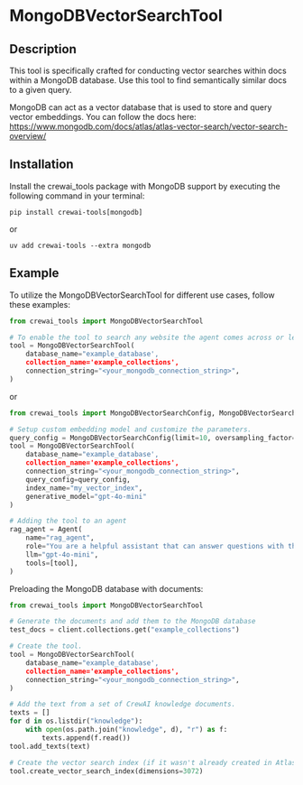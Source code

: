 # MongoDBVectorSearchTool

## Description
This tool is specifically crafted for conducting vector searches within docs within a MongoDB database. Use this tool to find semantically similar docs to a given query.

MongoDB can act as a vector database that is used to store and query vector embeddings. You can follow the docs here: 
https://www.mongodb.com/docs/atlas/atlas-vector-search/vector-search-overview/

## Installation
Install the crewai_tools package with MongoDB support by executing the following command in your terminal:

```shell
pip install crewai-tools[mongodb]
```

or

```
uv add crewai-tools --extra mongodb
```

## Example
To utilize the MongoDBVectorSearchTool for different use cases, follow these examples:

```python
from crewai_tools import MongoDBVectorSearchTool

# To enable the tool to search any website the agent comes across or learns about during its operation
tool = MongoDBVectorSearchTool(
    database_name="example_database',
    collection_name='example_collections',
    connection_string="<your_mongodb_connection_string>",
)
```

or 

```python
from crewai_tools import MongoDBVectorSearchConfig, MongoDBVectorSearchTool

# Setup custom embedding model and customize the parameters.
query_config = MongoDBVectorSearchConfig(limit=10, oversampling_factor=2)
tool = MongoDBVectorSearchTool(
    database_name="example_database',
    collection_name='example_collections',
    connection_string="<your_mongodb_connection_string>",
    query_config=query_config,
    index_name="my_vector_index",
    generative_model="gpt-4o-mini"
)

# Adding the tool to an agent
rag_agent = Agent(
    name="rag_agent",
    role="You are a helpful assistant that can answer questions with the help of the MongoDBVectorSearchTool.",
    llm="gpt-4o-mini",
    tools=[tool],
)
```

Preloading the MongoDB database with documents:

```python
from crewai_tools import MongoDBVectorSearchTool

# Generate the documents and add them to the MongoDB database
test_docs = client.collections.get("example_collections")

# Create the tool.
tool = MongoDBVectorSearchTool(
    database_name="example_database',
    collection_name='example_collections',
    connection_string="<your_mongodb_connection_string>",
)

# Add the text from a set of CrewAI knowledge documents.
texts = []
for d in os.listdir("knowledge"):
    with open(os.path.join("knowledge", d), "r") as f:
        texts.append(f.read())
tool.add_texts(text)

# Create the vector search index (if it wasn't already created in Atlas).
tool.create_vector_search_index(dimensions=3072)
```
